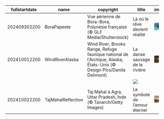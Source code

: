 |fullstartdate|name|copyright|title|image|
|--|--|--|--|--|
202409302200|BoraPapeete|Vue aérienne de Bora-Bora, Polynésie française (© GLF Media/Shutterstock)|Là où le rêve devient réalité|![](/fr-FR/2024/10/202409302200BoraPapeete.jpg)|
202410012200|WindRiverAlaska|Wind River, Brooks Range, Refuge faunique national de l'Arctique, Alaska, États-Unis (© Design Pics/Danita Delimont)|La danse sauvage de la rivière|![](/fr-FR/2024/10/202410012200WindRiverAlaska.jpg)|
||||![](/fr-FR/2024/10/.jpg)|
202410022200|TajMahalReflection|Taj Mahal à Agra, Uttar Pradesh, Inde (© Tanarch/Getty Images)|Le symbole de l’amour éternel|![](/fr-FR/2024/10/202410022200TajMahalReflection.jpg)|
